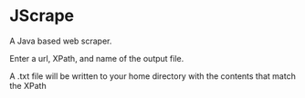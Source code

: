 # JScrape
A Java based web scraper.

Enter a url, XPath, and name of the output file.

A .txt file will be written to your home directory with the contents that match the XPath
